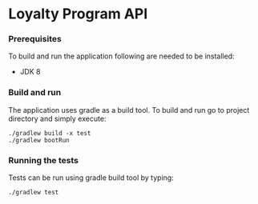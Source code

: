 # Loyalty Program API

### Prerequisites

To build and run the application following are needed to be installed:
- JDK 8

### Build and run

The application uses gradle as a build tool. To build and run go to project directory and simply execute:

```
./gradlew build -x test
./gradlew bootRun
```

### Running the tests

Tests can be run using gradle build tool by typing:

```
./gradlew test
```
